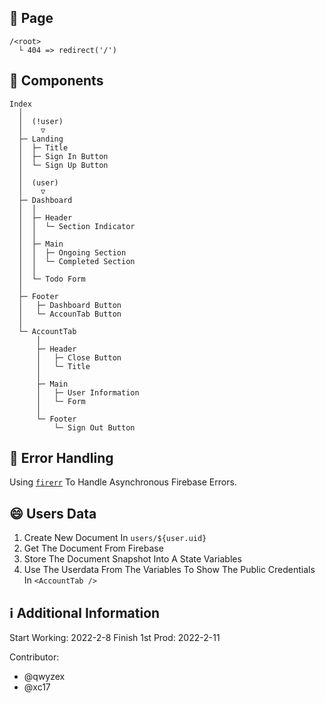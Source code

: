## :book: Page

````
/<root>
  └ 404 => redirect('/')
````

## :toolbox: Components

````
Index
  │  
  │  (!user)
  │    ▽
  ├─ Landing
  │  ├─ Title
  │  ├─ Sign In Button
  │  └─ Sign Up Button
  │  
  │  (user)
  │    ▽
  ├─ Dashboard 
  │  │
  │  ├─ Header
  │  │  └─ Section Indicator
  │  │
  │  ├─ Main
  │  │  ├─ Ongoing Section
  │  │  └─ Completed Section
  │  │
  │  └─ Todo Form
  │
  ├─ Footer
  │   ├─ Dashboard Button
  │   └─ AccounTab Button
  │
  └─ AccountTab
      │
      ├─ Header
      │   ├─ Close Button
      │   └─ Title
      │
      ├─ Main
      │   ├─ User Information
      │   └─ Form
      │
      └─ Footer
          └─ Sign Out Button
````

## :red_circle: Error Handling

Using [`firerr`](https://npmjs.com/package/firerr) To Handle Asynchronous Firebase Errors.

## :smile: Users Data

1. Create New Document In `users/${user.uid}`
2. Get The Document From Firebase
3. Store The Document Snapshot Into A State Variables
4. Use The Userdata From The Variables To Show The Public Credentials In `<AccountTab />`

## :information_source: Additional Information

Start Working: 2022-2-8
Finish 1st Prod: 2022-2-11

Contributor:
* @qwyzex
* @xc17